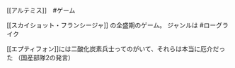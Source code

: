 [[アルテミス]]　#ゲーム 

[[スカイショット・フランシージャ]]
の全盛期のゲーム。
ジャンルは #ローグライク

[[エプティフォン]]には二酸化炭素兵士ってのがいて、それらは本当に厄介だった
（国産部隊2の発言）
